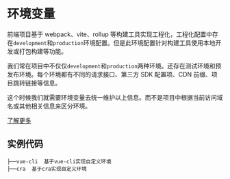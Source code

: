 # 环境变量

前端项目基于 webpack、vite、rollup 等构建工具实现工程化，工程化配置中存在`development`和`production`环境配置。但是此环境配置针对构建工具使用本地开发或打包构建等功能。

我们常在项目中不仅仅`development`和`production`两种环境。还存在测试环境和预发布环境。每个环境都有不同的请求接口、第三方 SDK 配置项、CDN 前缀、项目跳转链接等信息。

这个时候我们就需要环境变量去统一维护以上信息。而不是项目中根据当前访问域名或其他相关信息来区分环境。

[了解更多]()

## 实例代码

```
├──vue-cli  基于vue-cli实现自定义环境
├──cra  基于cra实现自定义环境
```
